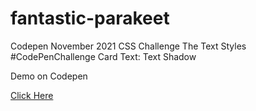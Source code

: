 # fantastic-parakeet
Codepen November 2021 CSS Challenge
The Text Styles #CodePenChallenge
Card Text: Text Shadow 

Demo on Codepen 

<a href="https://codepen.io/WinnieWendinH/full/BadxbbZ" _blank>Click Here</a>
